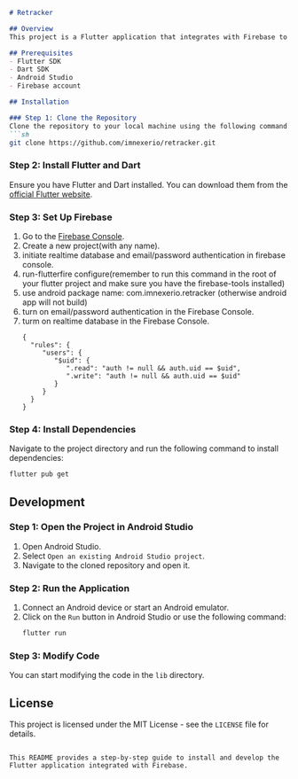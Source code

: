 ```markdown
# Retracker

## Overview
This project is a Flutter application that integrates with Firebase to manage subjects and their details. It includes features like navigation, data fetching from Firebase, and a user-friendly interface.

## Prerequisites
- Flutter SDK
- Dart SDK
- Android Studio
- Firebase account

## Installation

### Step 1: Clone the Repository
Clone the repository to your local machine using the following command:
```sh
git clone https://github.com/imnexerio/retracker.git
```

### Step 2: Install Flutter and Dart
Ensure you have Flutter and Dart installed. You can download them from the [official Flutter website](https://flutter-ko.dev/development/tools/sdk/releases).

### Step 3: Set Up Firebase
1. Go to the [Firebase Console](https://console.firebase.google.com/).
2. Create a new project(with any name).
3. initiate realtime database and email/password authentication in firebase console.
4. run-flutterfire configure(remember to run this command in the root of your flutter project and make sure you have the firebase-tools installed)
5. use android package name: com.imnexerio.retracker (otherwise android app will not build)
5. turn on email/password authentication in the Firebase Console.
6. turm on realtime database in the Firebase Console.
    ```
   {
      "rules": {
         "users": {
            "$uid": {
               ".read": "auth != null && auth.uid == $uid",
               ".write": "auth != null && auth.uid == $uid"
            }
         }
      }
   }
    ```

### Step 4: Install Dependencies
Navigate to the project directory and run the following command to install dependencies:
```sh
flutter pub get
```

## Development

### Step 1: Open the Project in Android Studio
1. Open Android Studio.
2. Select `Open an existing Android Studio project`.
3. Navigate to the cloned repository and open it.

### Step 2: Run the Application
1. Connect an Android device or start an Android emulator.
2. Click on the `Run` button in Android Studio or use the following command:
    ```sh
    flutter run
    ```

### Step 3: Modify Code
You can start modifying the code in the `lib` directory. 

## License
This project is licensed under the MIT License - see the `LICENSE` file for details.
```

This README provides a step-by-step guide to install and develop the Flutter application integrated with Firebase.